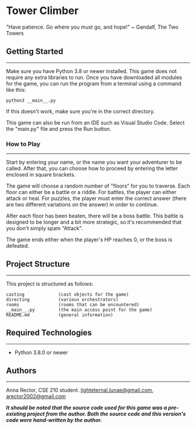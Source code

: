 # Tower Climber
"Have patience. Go where you must go, and hope!" ~ Gandalf, The Two Towers

## Getting Started
---
Make sure you have Python 3.8 or newer installed. This game does not require any extra libraries to run. Once you have downloaded all modules for the game, you can run the program from a terminal using a command like this:
```
python3 __main__.py
```
If this doesn't work, make sure you're in the correct directory.

This game can also be run from an IDE such as Visual Studio Code. Select the "main.py" file and press the Run button.

### How to Play
---
Start by entering your name, or the name you want your adventurer to be called. After that, you can choose how to proceed by entering the letter enclosed in square brackets.

The game will choose a random number of "floors" for you to traverse. Each floor can either be a battle or a riddle. For battles, the player can either attack or heal. For puzzles, the player must enter the correct answer (there are two different variations on the answer) in order to continue.

After each floor has been beaten, there will be a boss battle. This battle is designed to be longer and a bit more strategic, so it's recommended that you don't simply spam "Attack".

The game ends either when the player's HP reaches 0, or the boss is defeated.

## Project Structure
---
This project is structured as follows:
```
casting             (cast objects for the game)
directing           (various orchestrators)
rooms               (rooms that can be encountered)
__main__.py         (the main access point for the game)
README.md           (general information)
```
## Required Technologies
---
* Python 3.8.0 or newer

## Authors
---
Anna Rector, CSE 210 student. lighteternal.lunae@gmail.com, arector2002@gmail.com

_**It should be noted that the source code used for this game was a pre-existing project from the author. Both the source code and this version's code were hand-written by the author.**_